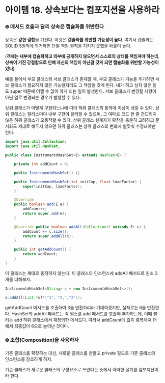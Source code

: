 # 아이템 18. 상속보다는 컴포지션을 사용하라

### ❄️ 메서드 호출과 달리 상속은 캡슐화를 위반한다

상속은 **강한 결합**을 가진다. 이것은 **캡슐화를 위반할 가능성이 높다**. 여기서 캡슐화는 SOLID 5원칙에 의거하면 단일 책임 원칙을 지키지 못했을 확률이 높다.

(**객체는 내부에 캡슐화하고 외부에 공개하지 않으면서 스스로의 상태를 책임져야 하는데, 상속이 가진 강결합으로 인해 자신의 책임이 아닌걸 갖게 되면 캡슐화를 위반할 가능성이 있다)**

예를 들어서 부모 클래스와 서브 클래스가 존재할 때, 부모 클래스가 기능을 추가하면 서브 클래스가 필요하지 않은 기능일지라도 그 책임을 갖게 된다. 내가 하고 싶지 않은 일도 super 때문에 어쩔 수 없이 하게 되는 일이 발생한다. 서브 클래스가 변경될 사항이 아닌 일로 변경되는 경우가 발생할 수 있다.

상위 클래스가 어떻게 구현되느냐에 따라 하위 클래스의 동작에 이상이 생길 수 있다. 상위 클래스는 릴리스마다 내부 구현이 달라질 수 있으며, 그 여파로 코드 한 줄 건드리지 않은 하위 클래스가 오동작할 수 있다. 상위 클래스 설계자가 확장을 충분히 고려하고 문서화도 제대로 해두지 않으면 하위 클래스는 상위 클래스의 변화에 발맞춰 수정돼야만 한다.

```java
import java.util.Collection;
import java.util.HashSet;

public class InstrumentdHashSet<E> extends HashSet<E> {

    private int addCount = 0;

    public InstrumentdHashSet() {}

    public InstrumentdHashSet(int initCap, float loadFactor) {
        super(initCap, loadFactor);
    }

    @Override
    public boolean add(E e) {
        addCount++;
        return super.add(e);
    }

    @Override public boolean addAll(Collection<? extends E> c) {
        addCount += c.size();
        return super.addAll(c);
    }

    public int getAddCount() {
        return addCount;
    }
}
```

이 클래스는 제대로 동작하지 않는다. 이 클래스의 인스턴스에 addAll 메서드로 원소 3개를 더해보자.

```java
InstrumentdHashSet<String> s = new InstrumentdHashSet<>();

s.addAll(List.*of*("1", "2,","3"));
```

getAddCount 메서드를 호출하여 3을 반환하리라 기대하겠지만, 실제로는 6을 반환한다. HashSet의 addAll 메서드는 각 원소를 add 메서드를 호출해 추가하는데, 이때 불리는 add 하위 클래스에서 재정의한 메서드다. 따라서 addCount에 값이 중복해져 더해져 최종값이 6으로 늘어난 것이다.

### ❄️ 조합(Composition)을 사용하자

기존 클래스를 확장하는 대신, 새로운 클래스를 만들고 private 필드로 기존 클래스의 인스턴스를 참조하게 하자.

기존 클래스가 새로운 클래스의 구성요소로 쓰인다는 뜻에서 이러한 설계를 컴포지션이라 한다.